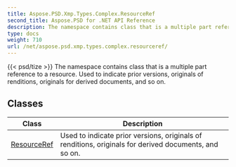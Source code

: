 ```yaml
---
title: Aspose.PSD.Xmp.Types.Complex.ResourceRef
second_title: Aspose.PSD for .NET API Reference
description: The namespace contains class that is a multiple part reference to a resource. Used to indicate prior versions originals of renditions originals for derived documents and so on
type: docs
weight: 710
url: /net/aspose.psd.xmp.types.complex.resourceref/
---
```

{{< psd/tize >}}
The namespace contains class that is a multiple part reference to a resource. Used to indicate prior versions, originals of renditions, originals for derived documents, and so on.

## Classes

| Class | Description |
| --- | --- |
| [ResourceRef](./resourceref/) | Used to indicate prior versions, originals of renditions, originals for derived documents, and so on. |


